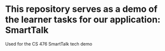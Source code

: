 # This repository serves as a demo of the learner tasks for our application: SmartTalk

Used for the CS 476 SmartTalk tech demo
